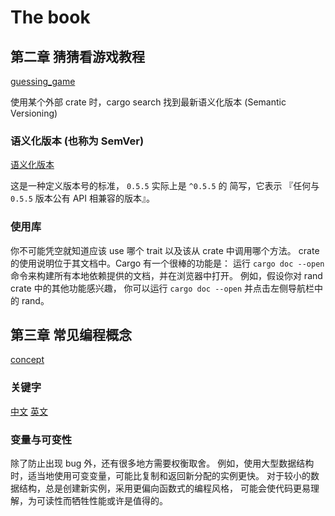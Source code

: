 # The book

## 第二章 猜猜看游戏教程

[guessing_game](guessing_game)

使用某个外部 crate 时，cargo search 找到最新语义化版本 (Semantic Versioning)

### 语义化版本 (也称为 SemVer)

[语义化版本](https://semver.org/lang/zh-CN/)

这是一种定义版本号的标准， `0.5.5` 实际上是 `^0.5.5` 的
简写，它表示 『任何与 `0.5.5` 版本公有 API 相兼容的版本』。

### 使用库

你不可能凭空就知道应该 use 哪个 trait 以及该从 crate 中调用哪个方法。
crate 的使用说明位于其文档中。Cargo 有一个很棒的功能是：
运行 `cargo doc --open` 命令来构建所有本地依赖提供的文档，并在浏览器中打开。
例如，假设你对 rand crate 中的其他功能感兴趣，
你可以运行 `cargo doc --open` 并点击左侧导航栏中的 rand。

## 第三章 常见编程概念

[concept](concept)

### 关键字

[中文](http://120.78.128.153/rustbook/appendix-01-keywords.html)
[英文](https://doc.rust-lang.org/book/appendix-01-keywords.html)

### 变量与可变性

除了防止出现 bug 外，还有很多地方需要权衡取舍。
例如，使用大型数据结构时，适当地使用可变变量，可能比复制和返回新分配的实例更快。
对于较小的数据结构，总是创建新实例，采用更偏向函数式的编程风格，
可能会使代码更易理解，为可读性而牺牲性能或许是值得的。
